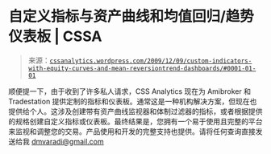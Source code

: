 <!--yml

分类：未分类

日期：2024-05-12 18:40:12

-->

# 自定义指标与资产曲线和均值回归/趋势仪表板 | CSSA

> 来源：[`cssanalytics.wordpress.com/2009/12/09/custom-indicators-with-equity-curves-and-mean-reversiontrend-dashboards/#0001-01-01`](https://cssanalytics.wordpress.com/2009/12/09/custom-indicators-with-equity-curves-and-mean-reversiontrend-dashboards/#0001-01-01)

顺便提一下，由于收到了许多私人请求，CSS Analytics 现在为 Amibroker 和 Tradestation 提供定制的指标和仪表板。通常这是一种机构解决方案，但现在也提供给个人。这涉及创建带有资产曲线监视器和体制过滤器的指标，或者根据提供的规格创建自定义指标或仪表板。最终结果是，您拥有一个易于使用且完整的平台来监视和调整您的交易。产品使用和开发的完整支持也提供。请将任何查询直接发送给我 dmvaradi@gmail.com
